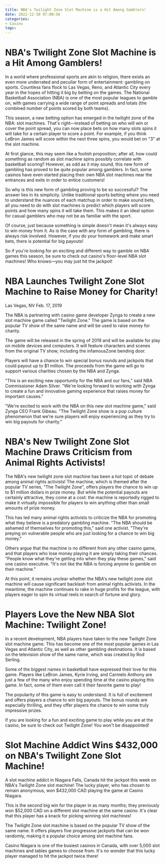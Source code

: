 ```yaml
---
title: NBA's Twilight Zone Slot Machine is a Hit Among Gamblers!
date: 2022-12-30 07:00:56
categories:
- Casino
tags:
---
```



#  NBA's Twilight Zone Slot Machine is a Hit Among Gamblers!

In a world where professional sports are akin to religion, there exists an even more underrated and peculiar form of entertainment: gambling on sports. Countless fans flock to Las Vegas, Reno, and Atlantic City every year in the hopes of hitting it big by betting on the games. The National Basketball Association (NBA) is one of the most popular leagues to gamble on, with games carrying a wide range of point spreads and totals (the combined number of points scored by both teams).

This season, a new betting option has emerged in the twilight zone of the NBA: slot machines. That's right—instead of betting on who will win or cover the point spread, you can now place bets on how many slots spins it will take for a certain player to score a point. For example, if you think LeBron James will score within the next three spins, you would bet on "3" at the slot machine.

At first glance, this may seem like a foolish proposition; after all, how could something as random as slot machine spins possibly correlate with basketball scoring? However, as odd as it may sound, this new form of gambling has proved to be quite popular among gamblers. In fact, some casinos have even started placing their own NBA slot machines near the entrances and exits in order to entice customers!

So why is this new form of gambling proving to be so successful? The answer lies in its simplicity. Unlike traditional sports betting where you need to understand the nuances of each matchup in order to make sound bets, all you need to do with slot machines is predict which players will score points and how many spins it will take them. This makes it an ideal option for casual gamblers who may not be as familiar with the sport.

Of course, just because something is simple doesn't mean it's always easy to win money from it. As is the case with any form of gambling, there is always risk involved. However, if you do your homework and make smart bets, there is potential for big payouts!

So if you're looking for an exciting and different way to gamble on NBA games this season, be sure to check out casino's floor-level NBA slot machines! Who knows—you may just hit the jackpot!

#  NBA Launches Twilight Zone Slot Machine to Raise Money for Charity!

Las Vegas, NV Feb. 17, 2019

The NBA is partnering with casino game developer Zynga to create a new slot machine game called "Twilight Zone." The game is based on the popular TV show of the same name and will be used to raise money for charity.

The game will be released in the spring of 2019 and will be available for play on mobile devices and computers. It will feature characters and scenes from the original TV show, including the infamousZone bending door.

Players will have a chance to win special bonus rounds and jackpots that could payout up to $1 million. The proceeds from the game will go to support various charities chosen by the NBA and Zynga.

"This is an exciting new opportunity for the NBA and our fans," said NBA Commissioner Adam Silver. "We're looking forward to working with Zynga to create a fun and innovative gaming experience that raises money for important causes."

"We're excited to work with the NBA on this new slot machine game," said Zynga CEO Frank Gibeau. "The Twilight Zone show is a pop culture phenomenon that we're sure players will enjoy experiencing as they try to win big payouts for charity."

#  NBA's New Twilight Zone Slot Machine Draws Criticism from Animal Rights Activists!

The NBA's new twilight zone slot machine has been a hot topic of debate among animal rights activists! The machine, which is themed after the popular TV series, "The Twilight Zone", offers players the chance to win up to $1 million dollars in prize money. But while the potential payouts are certainly attractive, they come at a cost: the machine is reportedly rigged to make it virtually impossible for players to win anything other than small amounts of prize money.

This has led many animal rights activists to criticize the NBA for promoting what they believe is a predatory gambling machine. "The NBA should be ashamed of themselves for promoting this," said one activist. "They're preying on vulnerable people who are just looking for a chance to win big money."

Others argue that the machine is no different from any other casino game, and that players who lose money playing it are simply taking their chances. "People know what they're getting into when they play these games," said one casino executive. "It's not like the NBA is forcing anyone to gamble on their machine."

At this point, it remains unclear whether the NBA's new twilight zone slot machine will cause significant backlash from animal rights activists. In the meantime, the machine continues to rake in huge profits for the league, with players eager to spin its virtual reels in search of fortune and glory.

#  Players Love the New NBA Slot Machine: Twilight Zone!

In a recent development, NBA players have taken to the new Twilight Zone slot machine game. This has become one of the most popular games in Las Vegas and Atlantic City, as well as other gambling destinations. It is based on the television show of the same name, which was created by Rod Serling.

Some of the biggest names in basketball have expressed their love for this game. Players like LeBron James, Kyrie Irving, and Carmelo Anthony are just a few of the many who enjoy spending time at the casino playing this game. In fact, some of them even call it their favorite game to play!

The popularity of this game is easy to understand. It is full of excitement and offers players a chance to win big payouts. The bonus rounds are especially thrilling, and they offer players the chance to win some truly impressive prizes.

If you are looking for a fun and exciting game to play while you are at the casino, be sure to check out Twilight Zone! You won't be disappointed!

#  Slot Machine Addict Wins $432,000 on NBA's Twilight Zone Slot Machine!

A slot machine addict in Niagara Falls, Canada hit the jackpot this week on NBA's Twilight Zone slot machine! The lucky player, who has chosen to remain anonymous, won $432,000 CAD playing the game at Casino Niagara.

This is the second big win for the player in as many months; they previously won $52,000 CAD on a different slot machine at the same casino. It's clear that this player has a knack for picking winning slot machines!

The Twilight Zone slot machine is based on the popular TV show of the same name. It offers players five progressive jackpots that can be won randomly, making it a popular choice among slot machine fans.

Casino Niagara is one of the busiest casinos in Canada, with over 5,000 slot machines and tables games to choose from. It's no wonder that this lucky player managed to hit the jackpot twice there!